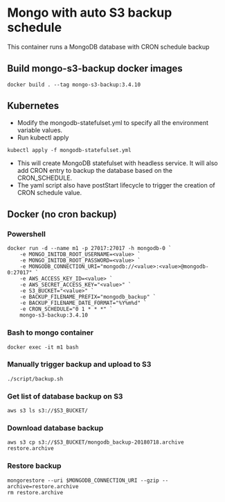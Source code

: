 # Mongo with auto S3 backup schedule

This container runs a MongoDB database with CRON schedule backup 

## Build mongo-s3-backup docker images
```
docker build . --tag mongo-s3-backup:3.4.10
```

## Kubernetes

- Modify the mongodb-statefulset.yml to specify all the environment variable values. 
- Run kubectl apply
```
kubectl apply -f mongodb-statefulset.yml
```
- This will create MongoDB statefulset with headless service. It will also add CRON entry to backup the database based on the CRON_SCHEDULE. 
- The yaml script also have postStart lifecycle to trigger the creation of CRON schedule value.

## Docker (no cron backup)


### Powershell
```
docker run -d --name m1 -p 27017:27017 -h mongodb-0 `
	-e MONGO_INITDB_ROOT_USERNAME=<value> `
	-e MONGO_INITDB_ROOT_PASSWORD=<value> `
	-e MONGODB_CONNECTION_URI="mongodb://<value>:<value>@mongodb-0:27017" `
	-e AWS_ACCESS_KEY_ID=<value> `
	-e AWS_SECRET_ACCESS_KEY="<value>" `
	-e S3_BUCKET="<value>" `
	-e BACKUP_FILENAME_PREFIX="mongodb_backup" `
	-e BACKUP_FILENAME_DATE_FORMAT="%Y%m%d" `
	-e CRON_SCHEDULE="0 1 * * *" `
	mongo-s3-backup:3.4.10
```

### Bash to mongo container

```
docker exec -it m1 bash
```


### Manually trigger backup and upload to S3
```
./script/backup.sh
```

### Get list of database backup on S3
```
aws s3 ls s3://$S3_BUCKET/
```

### Download database backup 
```
aws s3 cp s3://$S3_BUCKET/mongodb_backup-20180718.archive restore.archive
```

### Restore backup  
```
mongorestore --uri $MONGODB_CONNECTION_URI --gzip --archive=restore.archive
rm restore.archive
```